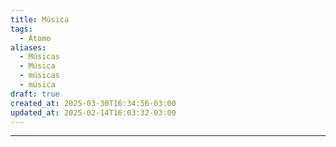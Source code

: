 ```yaml
---
title: Música
tags:
  - Átomo
aliases:
  - Músicas
  - Música
  - músicas
  - música
draft: true
created_at: 2025-03-30T16:34:56-03:00
updated_at: 2025-02-14T16:03:32-03:00
---
```



---


